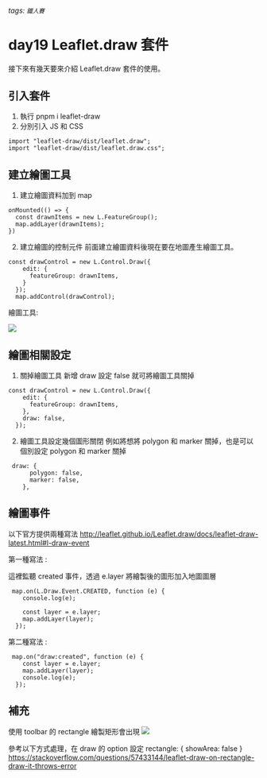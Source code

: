 ###### tags: `鐵人賽`

# day19 Leaflet.draw 套件

接下來有幾天要來介紹 Leaflet.draw 套件的使用。

## 引入套件

1. 執行 pnpm i leaflet-draw
2. 分別引入 JS 和 CSS

```javascript!
import "leaflet-draw/dist/leaflet.draw";
import "leaflet-draw/dist/leaflet.draw.css";
```

## 建立繪圖工具

1. 建立繪圖資料加到 map

```javascript!
onMounted(() => {
  const drawnItems = new L.FeatureGroup();
  map.addLayer(drawnItems);
})
```

2. 建立繪圖的控制元件
   前面建立繪圖資料後現在要在地圖產生繪圖工具。

```javascript!
const drawControl = new L.Control.Draw({
    edit: {
      featureGroup: drawnItems,
    }
  });
  map.addControl(drawControl);
```

繪圖工具:

![](https://i.imgur.com/m8zykxT.png)

## 繪圖相關設定

1. 關掉繪圖工具
   新增 draw 設定 false 就可將繪圖工具關掉

```javascript!
const drawControl = new L.Control.Draw({
    edit: {
      featureGroup: drawnItems,
    },
    draw: false,
  });
```

2. 繪圖工具設定幾個圖形關閉
   例如將想將 polygon 和 marker 關掉，也是可以個別設定 polygon 和 marker 關掉

```javascript!
 draw: {
      polygon: false,
      marker: false,
    },
```

## 繪圖事件

以下官方提供兩種寫法
http://leaflet.github.io/Leaflet.draw/docs/leaflet-draw-latest.html#l-draw-event

第一種寫法 :

這裡監聽 created 事件，透過 e.layer 將繪製後的圖形加入地圖圖層

```javascript!
 map.on(L.Draw.Event.CREATED, function (e) {
    console.log(e);

    const layer = e.layer;
    map.addLayer(layer);
  });
```

第二種寫法 :

```javascript!
 map.on("draw:created", function (e) {
    const layer = e.layer;
    map.addLayer(layer);
    console.log(e);
  });
```

## 補充

使用 toolbar 的 rectangle 繪製矩形會出現
![](https://i.imgur.com/glT3UzC.png)

參考以下方式處理，在 draw 的 option 設定 rectangle: { showArea: false }
https://stackoverflow.com/questions/57433144/leaflet-draw-on-rectangle-draw-it-throws-error
